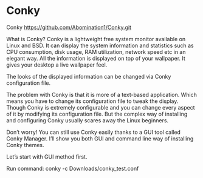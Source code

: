 # Conky
Conky
https://github.com/Abomination1/Conky.git

What is Conky?
Conky is a lightweight free system monitor available on Linux and BSD. It can display the system information and statistics such as CPU consumption, disk usage, RAM utilization, network speed etc in an elegant way. All the information is displayed on top of your wallpaper. It gives your desktop a live wallpaper feel.

The looks of the displayed information can be changed via Conky configuration file.

The problem with Conky is that it is more of a text-based application. Which means you have to change its configuration file to tweak the display. Though Conky is extremely configurable and you can change every aspect of it by modifying its configuration file. But the complex way of installing and configuring Conky usually scares away the Linux beginners.

Don’t worry! You can still use Conky easily thanks to a GUI tool called Conky Manager. I’ll show you both GUI and command line way of installing Conky themes.

Let’s start with GUI method first.

Run command:
conky -c Downloads/conky_test.conf
